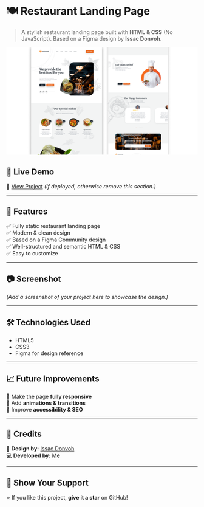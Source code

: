 # 🍽️ Restaurant Landing Page  

> A stylish restaurant landing page built with **HTML & CSS** (No JavaScript). Based on a Figma design by **Issac Donvoh**.  

![Restaurant Landing Page](landing_page.png)  

## 🚀 Live Demo  
🔗 [View Project](https://lexp2204.github.io/Restaurant-Landing-Page/) *(If deployed, otherwise remove this section.)*  

---

## 📌 Features  
✅ Fully static restaurant landing page  
✅ Modern & clean design  
✅ Based on a Figma Community design  
✅ Well-structured and semantic HTML & CSS  
✅ Easy to customize  

---

## 📷 Screenshot  
*(Add a screenshot of your project here to showcase the design.)*  

---

## 🛠️ Technologies Used  
- HTML5  
- CSS3  
- Figma for design reference  

---

## 📈 Future Improvements  
🔹 Make the page **fully responsive**  
🔹 Add **animations & transitions**  
🔹 Improve **accessibility & SEO**  

---

## 📄 Credits  
🎨 **Design by:** [Issac Donvoh](https://www.figma.com/community/file/1173601241909576521/restaurant-website-landing-page-design)  
💻 **Developed by:** [Me](https://github.com/lexp2204)  

---

## 🌟 Show Your Support  
⭐ If you like this project, **give it a star** on GitHub!  
